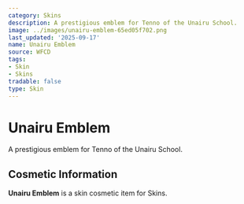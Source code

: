 ```yaml
---
category: Skins
description: A prestigious emblem for Tenno of the Unairu School.
image: ../images/unairu-emblem-65ed05f702.png
last_updated: '2025-09-17'
name: Unairu Emblem
source: WFCD
tags:
- Skin
- Skins
tradable: false
type: Skin
---
```


# Unairu Emblem

A prestigious emblem for Tenno of the Unairu School.

## Cosmetic Information

**Unairu Emblem** is a skin cosmetic item for Skins.

